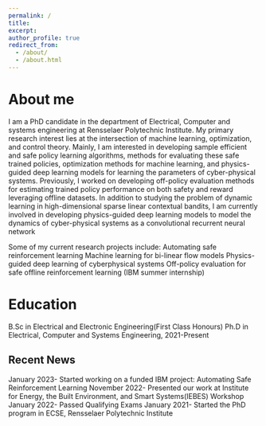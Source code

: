 ```yaml
---
permalink: /
title: 
excerpt: 
author_profile: true
redirect_from: 
  - /about/
  - /about.html
---
```



About me
======
I am a PhD candidate in the  department of Electrical, Computer and systems engineering at Rensselaer Polytechnic Institute.
My primary research interest lies at the intersection of machine learning,  optimization, and control theory. Mainly, I am interested in developing sample efficient and safe policy learning algorithms, methods for evaluating these safe trained policies, optimization methods for machine learning, and physics-guided deep learning models for learning the parameters of cyber-physical systems. Previously, I worked on developing off-policy evaluation methods for estimating trained policy performance on both safety and reward leveraging offline datasets. In addition to studying the problem of dynamic learning in high-dimensional sparse linear contextual bandits, I am currently involved in developing physics-guided deep learning models to model the dynamics of cyber-physical systems as a convolutional recurrent neural network

Some of my current research projects include:
Automating safe reinforcement learning 
Machine learning for bi-linear flow models
Physics-guided deep learning of cyberphysical systems
Off-policy evaluation for safe offline reinforcement learning (IBM summer internship)


Education
======
B.Sc in Electrical and Electronic Engineering(First Class Honours)
Ph.D in Electrical, Computer and Systems Engineering, 2021-Present


Recent News
------
January 2023- Started working on a funded IBM project: Automating Safe Reinforcement Learning 
November 2022- Presented our work at Institute for Energy, the Built Environment, and Smart Systems(IEBES) Workshop
January 2022-  Passed Qualifying Exams
January 2021-  Started the PhD program in ECSE, Rensselaer Polytechnic Institute

